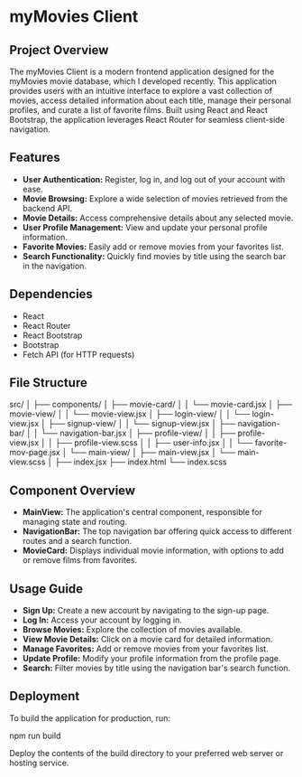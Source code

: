 # myMovies Client

## Project Overview
The myMovies Client is a modern frontend application designed for the myMovies movie database, which I developed recently. This application provides users with an intuitive interface to explore a vast collection of movies, access detailed information about each title, manage their personal profiles, and curate a list of favorite films. Built using React and React Bootstrap, the application leverages React Router for seamless client-side navigation.

## Features
- **User Authentication:** Register, log in, and log out of your account with ease.
- **Movie Browsing:** Explore a wide selection of movies retrieved from the backend API.
- **Movie Details:** Access comprehensive details about any selected movie.
- **User Profile Management:** View and update your personal profile information.
- **Favorite Movies:** Easily add or remove movies from your favorites list.
- **Search Functionality:** Quickly find movies by title using the search bar in the navigation.

## Dependencies
- React
- React Router
- React Bootstrap
- Bootstrap
- Fetch API (for HTTP requests)

## File Structure
src/
│
├── components/
│ ├── movie-card/
│ │ └── movie-card.jsx
│ ├── movie-view/
│ │ └── movie-view.jsx
│ ├── login-view/
│ │ └── login-view.jsx
│ ├── signup-view/
│ │ └── signup-view.jsx
│ ├── navigation-bar/
│ │ └── navigation-bar.jsx
│ ├── profile-view/
│ │ ├── profile-view.jsx
│ │ ├── profile-view.scss
│ │ ├── user-info.jsx
│ │ └── favorite-mov-page.jsx
│ └── main-view/
│ ├── main-view.jsx
│ └── main-view.scss
│
├── index.jsx
├── index.html
└── index.scss

## Component Overview
- **MainView:** The application's central component, responsible for managing state and routing.
- **NavigationBar:** The top navigation bar offering quick access to different routes and a search function.
- **MovieCard:** Displays individual movie information, with options to add or remove films from favorites.

## Usage Guide
- **Sign Up:** Create a new account by navigating to the sign-up page.
- **Log In:** Access your account by logging in.
- **Browse Movies:** Explore the collection of movies available.
- **View Movie Details:** Click on a movie card for detailed information.
- **Manage Favorites:** Add or remove movies from your favorites list.
- **Update Profile:** Modify your profile information from the profile page.
- **Search:** Filter movies by title using the navigation bar's search function.

## Deployment
To build the application for production, run:

npm run build

Deploy the contents of the build directory to your preferred web server or hosting service.
